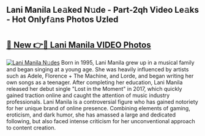 ## Lani Manila Le𝚊ked N𝚞de - Part-2qh Video Le𝚊ks - Hot Onlyf𝚊ns Photos Uzled

# <h2><a href="http://ab14689.deff.icu/?id=Lani+Manila">🔗 New 👉🔴 Lani Manila VIDEO Photos</a></h2>

[![Lani Manila N𝚞des](https://i.imgur.com/rIISA9y.gif)](http://ab14689.deff.icu/?id=Lani+Manila)
Born in 1995, Lani Manila grew up in a musical family and began singing at a young age. She was heavily influenced by artists such as Adele, Florence + The Machine, and Lorde, and began writing her own songs as a teenager. After completing her education, Lani Manila released her debut single "Lost in the Moment" in 2017, which quickly gained traction online and caught the attention of music industry professionals. Lani Manila is a controversial figure who has gained notoriety for her unique brand of online presence. Combining elements of gaming, eroticism, and dark humor, she has amassed a large and dedicated following, but also faced intense criticism for her unconventional approach to content creation.
